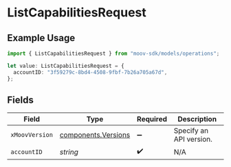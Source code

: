 # ListCapabilitiesRequest

## Example Usage

```typescript
import { ListCapabilitiesRequest } from "moov-sdk/models/operations";

let value: ListCapabilitiesRequest = {
  accountID: "3f59279c-8bd4-4508-9fbf-7b26a705a67d",
};
```

## Fields

| Field                                                      | Type                                                       | Required                                                   | Description                                                |
| ---------------------------------------------------------- | ---------------------------------------------------------- | ---------------------------------------------------------- | ---------------------------------------------------------- |
| `xMoovVersion`                                             | [components.Versions](../../models/components/versions.md) | :heavy_minus_sign:                                         | Specify an API version.                                    |
| `accountID`                                                | *string*                                                   | :heavy_check_mark:                                         | N/A                                                        |